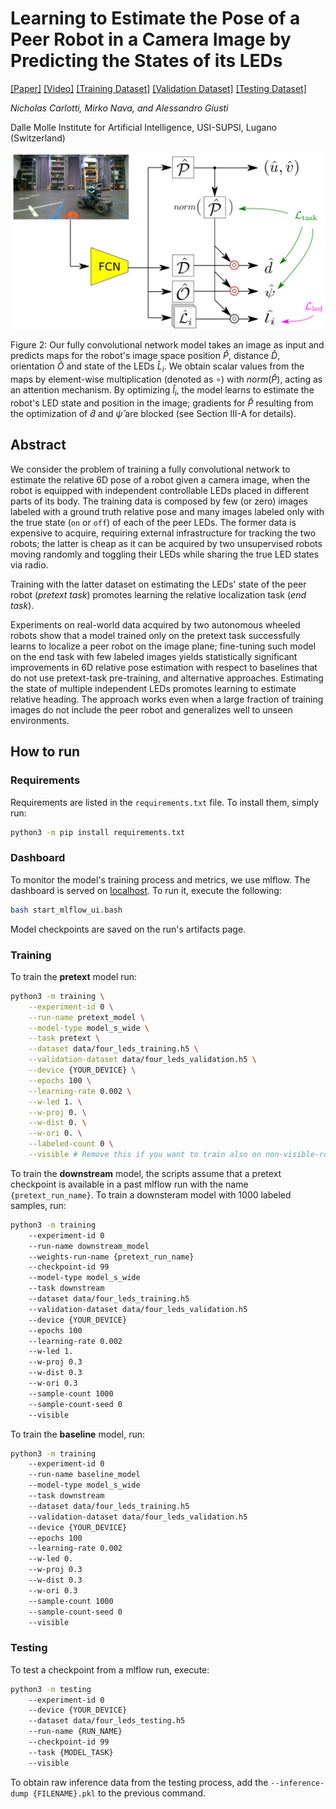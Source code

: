 # Learning to Estimate the Pose of a Peer Robot in a Camera Image by Predicting the States of its LEDs
[[Paper]](https://github.com/idsia-robotics/ssl-pretext-multi-led) [[Video]](https://drive.switch.ch/index.php/s/i5g6ktTii6Xil3L) [[Training Dataset]](https://drive.switch.ch/index.php/s/Ck05KNJcblCUaXd) [[Validation Dataset]](https://drive.switch.ch/index.php/s/i7fUIk1mhIIHpbs) [[Testing Dataset]](https://drive.switch.ch/index.php/s/wSUQrmhJZWoJC4F) 

_Nicholas Carlotti, Mirko Nava, and Alessandro Giusti_

Dalle Molle Institute for Artificial Intelligence, USI-SUPSI, Lugano (Switzerland)

![Neural network architecture](arch.png)

Figure 2: Our fully convolutional network model takes an image as input and predicts maps for the robot's image space position $\hat{P}$, distance $\hat{D}$, orientation $\hat{O}$ and state of the LEDs $\hat{L}_i$. We obtain scalar values from the maps by element-wise multiplication (denoted as $\circ$) with $norm(\hat{P})$, acting as an attention mechanism. By optimizing $\hat{l}_i$, the model learns to estimate the robot's LED state and position in the image; gradients for $\hat{P}$ resulting from the optimization of $\hat{d}$ and $\hat{\psi}$ are blocked (see Section III-A for details).

## Abstract
We consider the problem of training a fully convolutional network to estimate the relative 6D pose of a robot given a camera image, when the robot is equipped with independent controllable LEDs placed in different parts of its body.  The training data is composed by few (or zero) images labeled with a ground truth relative pose and many images labeled only with the true state (`on` or `off`) of each of the peer LEDs.  The former data is expensive to acquire, requiring external infrastructure for tracking the two robots; the latter is cheap as it can be acquired by two unsupervised robots moving randomly and toggling their LEDs while sharing the true LED states via radio.

Training with the latter dataset on estimating the LEDs' state of the peer robot (_pretext task_) promotes learning the relative localization task (_end task_).

Experiments on real-world data acquired by two autonomous wheeled robots show that a model trained only on the pretext task successfully learns to localize a peer robot on the image plane; fine-tuning such model on the end task with few labeled images yields statistically significant improvements in 6D relative pose estimation with respect to baselines that do not use pretext-task pre-training, and alternative approaches. 
Estimating the state of multiple independent LEDs promotes learning to estimate relative heading.
The approach works even when a large fraction of training images do not include the peer robot and generalizes well to unseen environments.

## How to run

### Requirements
Requirements are listed in the `requirements.txt` file. To install them, simply run:

```bash
python3 -m pip install requirements.txt
```


### Dashboard
To monitor the model's training process and metrics, we use mlflow. The dashboard is served on [localhost](http://localhost:5000/). To run it, execute the following:

```bash
bash start_mlflow_ui.bash
```

Model checkpoints are saved on the run's artifacts page.

### Training
To train the __pretext__ model run:

```bash
python3 -m training \
    --experiment-id 0 \
    --run-name pretext_model \
    --model-type model_s_wide \
    --task pretext \
    --dataset data/four_leds_training.h5 \
    --validation-dataset data/four_leds_validation.h5 \
    --device {YOUR_DEVICE} \
    --epochs 100 \
    --learning-rate 0.002 \
    --w-led 1. \
    --w-proj 0. \
    --w-dist 0. \
    --w-ori 0. \
    --labeled-count 0 \
    --visible # Remove this if you want to train also on non-visible-robot images 
```
To train the __downstream__ model, the scripts assume that a pretext checkpoint is available in a past mlflow run with the name `{pretext_run_name}`. To train a downsteram model with 1000 labeled samples, run:

```bash
python3 -m training
    --experiment-id 0
    --run-name downstream_model
    --weights-run-name {pretext_run_name}
    --checkpoint-id 99
    --model-type model_s_wide
    --task downstream
    --dataset data/four_leds_training.h5
    --validation-dataset data/four_leds_validation.h5
    --device {YOUR_DEVICE}
    --epochs 100
    --learning-rate 0.002
    --w-led 1.
    --w-proj 0.3
    --w-dist 0.3
    --w-ori 0.3
    --sample-count 1000
    --sample-count-seed 0
    --visible
```

To train the __baseline__ model, run:
```bash
python3 -m training
    --experiment-id 0
    --run-name baseline_model
    --model-type model_s_wide
    --task downstream
    --dataset data/four_leds_training.h5
    --validation-dataset data/four_leds_validation.h5
    --device {YOUR_DEVICE}
    --epochs 100
    --learning-rate 0.002
    --w-led 0.
    --w-proj 0.3
    --w-dist 0.3
    --w-ori 0.3
    --sample-count 1000
    --sample-count-seed 0
    --visible
```

### Testing
To test a checkpoint from a mlflow run, execute:

```bash
python3 -m testing
    --experiment-id 0
    --device {YOUR_DEVICE}
    --dataset data/four_leds_testing.h5
    --run-name {RUN_NAME}
    --checkpoint-id 99
    --task {MODEL_TASK}
    --visible

```

To obtain raw inference data from the testing process, add the `--inference-dump {FILENAME}.pkl` to the previous command.
